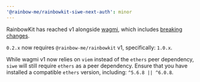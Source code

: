 ```yaml
---
'@rainbow-me/rainbowkit-siwe-next-auth': minor
---
```


RainbowKit has reached v1 alongside [wagmi](https://wagmi.sh), which includes [breaking changes](https://wagmi.sh/react/migration-guide#1xx-breaking-changes).

`0.2.x` now requires `@rainbow-me/rainbowkit` v1, specifically: `1.0.x`.

While wagmi v1 now relies on `viem` instead of the `ethers` peer dependency, `siwe` will still require `ethers` as a peer dependency. Ensure that you have installed a compatible `ethers` version, including: `^5.6.8 || ^6.0.8`.
